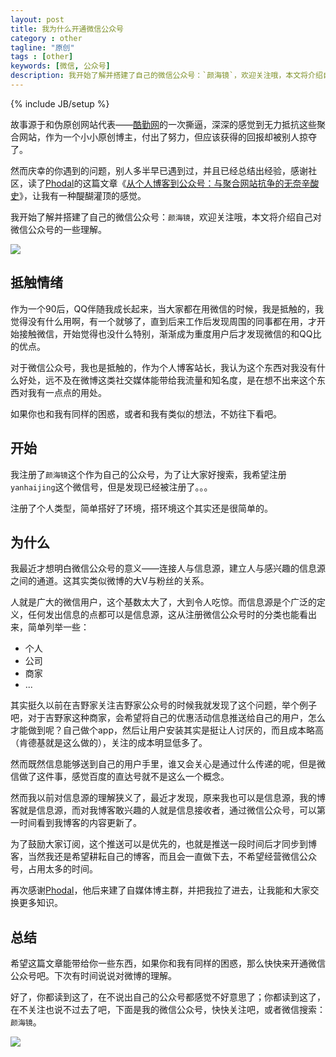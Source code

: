 ```yaml
---
layout: post
title: 我为什么开通微信公众号
category : other
tagline: "原创"
tags : [other]
keywords: [微信, 公众号]
description: 我开始了解并搭建了自己的微信公众号：`颜海镜`，欢迎关注哦，本文将介绍自己对微信公众号的一些理解。
---
```

{% include JB/setup %}

故事源于和伪原创网站代表——[酷勤网](http://www.kuqin.com/shuoit/20150729/347289.html)的一次撕逼，深深的感觉到无力抵抗这些聚合网站，作为一个小小原创博主，付出了努力，但应该获得的回报却被别人掠夺了。

然而庆幸的你遇到的问题，别人多半早已遇到过，并且已经总结出经验，感谢社区，读了[Phodal](https://www.phodal.com)的这篇文章《[从个人博客到公众号：与聚合网站抗争的无奈辛酸史](https://www.phodal.com/blog/fighting-for-origin-creative/)》，让我有一种醍醐灌顶的感觉。

我开始了解并搭建了自己的微信公众号：`颜海镜`，欢迎关注哦，本文将介绍自己对微信公众号的一些理解。

![]({{BLOG_IMG}}248.png)

## 抵触情绪
作为一个90后，QQ伴随我成长起来，当大家都在用微信的时候，我是抵触的，我觉得没有什么用啊，有一个就够了，直到后来工作后发现周围的同事都在用，才开始接触微信，开始觉得也没什么特别，渐渐成为重度用户后才发现微信的和QQ比的优点。

对于微信公众号，我也是抵触的，作为个人博客站长，我认为这个东西对我没有什么好处，远不及在微博这类社交媒体能带给我流量和知名度，是在想不出来这个东西对我有一点点的用处。

如果你也和我有同样的困惑，或者和我有类似的想法，不妨往下看吧。

## 开始
我注册了`颜海镜`这个作为自己的公众号，为了让大家好搜索，我希望注册 `yanhaijing`这个微信号，但是发现已经被注册了。。。

注册了个人类型，简单搭好了环境，搭环境这个其实还是很简单的。

## 为什么
我最近才想明白微信公众号的意义——连接人与信息源，建立人与感兴趣的信息源之间的通道。这其实类似微博的大V与粉丝的关系。

人就是广大的微信用户，这个基数太大了，大到令人吃惊。而信息源是个广泛的定义，任何发出信息的点都可以是信息源，这从注册微信公众号时的分类也能看出来，简单列举一些：

- 个人
- 公司
- 商家
- ...

其实挺久以前在吉野家关注吉野家公众号的时候我就发现了这个问题，举个例子吧，对于吉野家这种商家，会希望将自己的优惠活动信息推送给自己的用户，怎么才能做到呢？自己做个app，然后让用户安装其实是挺让人讨厌的，而且成本略高（肯德基就是这么做的），关注的成本明显低多了。

然而既然信息能够送到自己的用户手里，谁又会关心是通过什么传递的呢，但是微信做了这件事，感觉百度的直达号就不是这么一个概念。

然而我以前对信息源的理解狭义了，最近才发现，原来我也可以是信息源，我的博客就是信息源，而对我博客敢兴趣的人就是信息接收者，通过微信公众号，可以第一时间看到我博客的内容更新了。

为了鼓励大家订阅，这个推送可以是优先的，也就是推送一段时间后才同步到博客，当然我还是希望耕耘自己的博客，而且会一直做下去，不希望经营微信公众号，占用太多的时间。

再次感谢[Phodal](https://www.phodal.com)，他后来建了自媒体博主群，并把我拉了进去，让我能和大家交换更多知识。

## 总结
希望这篇文章能带给你一些东西，如果你和我有同样的困惑，那么快快来开通微信公众号吧。下次有时间说说对微博的理解。

好了，你都读到这了，在不说出自己的公众号都感觉不好意思了；你都读到这了，在不关注也说不过去了吧，下面是我的微信公众号，快快关注吧，或者微信搜索：`颜海镜`。

![]({{BLOG_IMG}}247.jpg)


